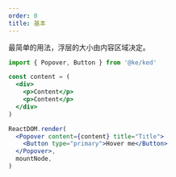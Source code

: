 ```yaml
---
order: 0
title: 基本
---
```


最简单的用法，浮层的大小由内容区域决定。

```jsx
import { Popover, Button } from '@ke/ked'

const content = (
  <div>
    <p>Content</p>
    <p>Content</p>
  </div>
)

ReactDOM.render(
  <Popover content={content} title="Title">
    <Button type="primary">Hover me</Button>
  </Popover>,
  mountNode,
)
```

<style>
p {
  margin: 0;
}
</style>
